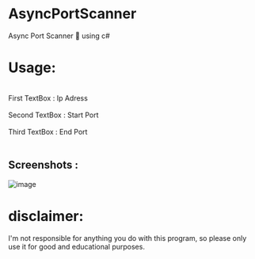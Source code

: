 # AsyncPortScanner
Async Port Scanner :mag_right: using c# <br>

# Usage:
<br>
First TextBox : Ip Adress <br> <br>
Second TextBox : Start Port <br> <br>
Third TextBox : End Port <br> <br>

## Screenshots : <br>

![image](https://github.com/Hyzle/AsyncPortScanner/assets/54193035/bd36cc62-28ca-4324-bf50-835093178b64)

# disclaimer:
  I'm not responsible for anything you do with this program, so please only use it for good and educational purposes.
